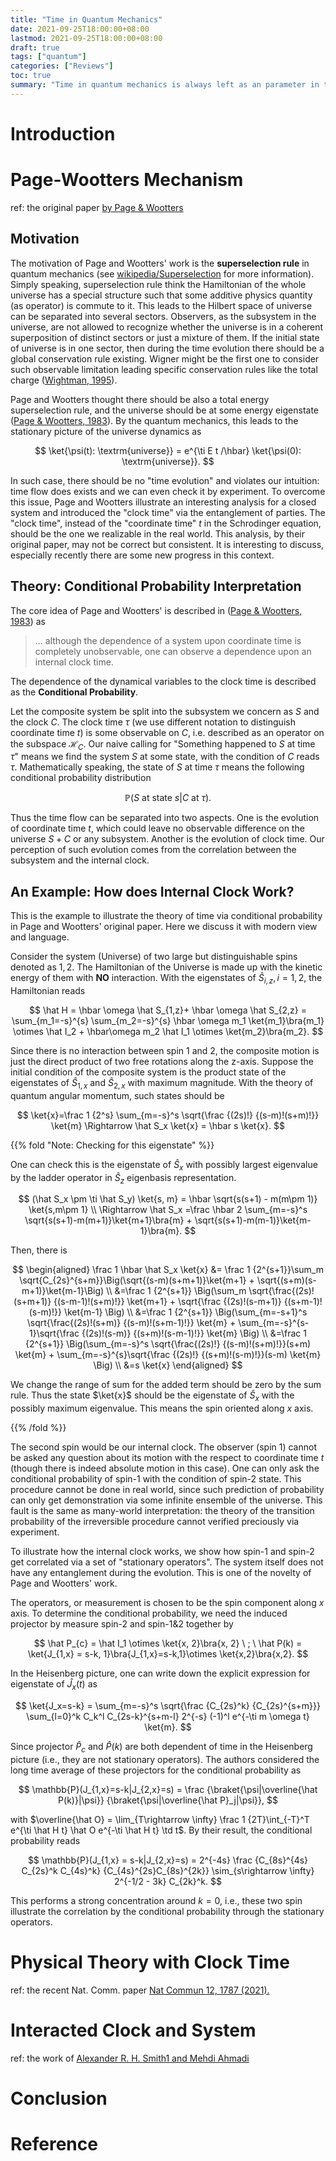 ```yaml
---
title: "Time in Quantum Mechanics"
date: 2021-09-25T18:00:00+08:00
lastmod: 2021-09-25T18:00:00+08:00
draft: true
tags: ["quantum"]
categories: ["Reviews"]
toc: true
summary: "Time in quantum mechanics is always left as an parameter in the equation of motion. In the non-relativistic quantum theory we find time in the derivative of wavefunction, while in the relativistic quantum field theory, it is not at the same status of spatial position: we introduce the space-time dependent field operator only for Lorentz covariance for the equation of motion. Whether can we have an intrinsic interpretation of time flow in quantum mechanics was early discussed by Don Page and William Wootters with the purpose to match the energy superselection rule. Though it may not be a correct theory for our world or even 'close' to it, it is worthy to discuss in modern view here as a consistent approach to the time puzzle."
---
```


# Introduction

# Page-Wootters Mechanism

ref: the original paper [by Page & Wootters](https://journals.aps.org/prd/pdf/10.1103/PhysRevD.27.2885)

## Motivation

The motivation of Page and Wootters' work is the **superselection rule** in quantum mechanics (see [wikipedia/Superselection][1] for more information). Simply speaking, superselection rule think the Hamiltonian of the whole universe has a special structure such that some additive physics quantity (as operator) is commute to it. This leads to the Hilbert space of universe can be separated into several sectors. Observers, as the subsystem in the universe, are not allowed to recognize whether the universe is in a coherent superposition of distinct sectors or just a mixture of them. If the initial state of universe is in one sector, then during the time evolution there should be a global conservation rule existing. Wigner might be the first one to consider such observable limitation leading specific conservation rules like the total charge ([Wightman, 1995][2]).

Page and Wootters thought there should be also a total energy superselection rule, and the universe should be at some energy eigenstate ([Page & Wootters, 1983][3]). By the quantum mechanics, this leads to the stationary picture of the universe dynamics as

$$
\ket{\psi(t): \textrm{universe}} = e^{\ti E t /\hbar} \ket{\psi(0): \textrm{universe}}.
$$

In such case, there should be no "time evolution" and violates our intuition: time flow does exists and we can even check it by experiment. To overcome this issue, Page and Wootters illustrate an interesting analysis for a closed system and introduced the "clock time" via the entanglement of parties. The "clock time", instead of the "coordinate time" $t$ in the Schrodinger equation, should be the one we realizable in the real world. This analysis, by their original paper, may not be correct but consistent. It is interesting to discuss, especially recently there are some new progress in this context. 


## Theory: Conditional Probability Interpretation

The core idea of Page and Wootters' is described in ([Page & Wootters, 1983][3]) as

> ... although the dependence of a system upon coordinate time is completely unobservable, one can observe a dependence upon an internal clock time. 

The dependence of the dynamical variables to the clock time is described as the **Conditional Probability**. 

Let the composite system be split into the subsystem we concern as $S$ and the clock $C$. The clock time $\tau$ (we use different notation to distinguish coordinate time $t$) is some observable on $C$, i.e. described as an operator on the subspace $\mathcal{H}_C$. Our naive calling for "Something happened to $S$ at time $\tau$" means we find the system $S$ at some state, with the condition of $C$ reads $\tau$. Mathematically speaking, the state of $S$ at time $\tau$ means the following conditional probability distribution

$$
\mathbb{P}(S \textrm{ at state } s| C \textrm{ at } \tau).
$$

Thus the time flow can be separated into two aspects. One is the evolution of coordinate time $t$, which could leave no observable difference on the universe $S+ C$ or any subsystem. Another is the evolution of clock time. Our perception of such evolution comes from the correlation between the subsystem and the internal clock.


## An Example: How does Internal Clock Work?

This is the example to illustrate the theory of time via conditional probability in Page and Wootters' original paper. Here we discuss it with modern view and language. 

Consider the system (Universe) of two large but distinguishable spins denoted as $1, 2$. The Hamiltonian of the Universe is made up with the kinetic energy of them with **NO** interaction. With the eigenstates of $\hat S_{i, z} , i=1,2$, the Hamiltonian reads

$$
\hat H = \hbar \omega \hat S_{1,z}+ \hbar \omega \hat S_{2,z}  = \sum_{m_1=-s}^{s} \sum_{m_2=-s}^{s} \hbar \omega m_1 \ket{m_1}\bra{m_1} \otimes \hat I_2 + \hbar\omega m_2 \hat I_1 \otimes \ket{m_2}\bra{m_2}.
$$

Since there is no interaction between spin 1 and 2, the composite motion is just the direct product of two free rotations along the z-axis. Suppose the initial condition of the composite system is the product state of the eigenstates of $\hat S_{1,x}$ and $\hat S_{2,x}$ with maximum magnitude. With the theory of quantum angular momentum, such states should be

$$
\ket{x}=\frac 1 {2^s} \sum_{m=-s}^s \sqrt{\frac {(2s)!} {(s-m)!(s+m)!}} \ket{m} \Rightarrow \hat S_x \ket{x} = \hbar s \ket{x}.
$$

{{% fold "Note: Checking for this eigenstate" %}}

One can check this is the eigenstate of $\hat S_x$ with possibly largest eigenvalue by the ladder operator in $\hat S_z$ eigenbasis representation.

$$
(\hat S_x \pm \ti \hat S_y) \ket{s, m} = \hbar \sqrt{s(s+1) - m(m\pm 1)} \ket{s,m\pm 1} \\
\Rightarrow \hat S_x =\frac \hbar 2 \sum_{m=-s}^s \sqrt{s(s+1)-m(m+1)}\ket{m+1}\bra{m} + \sqrt{s(s+1)-m(m-1)}\ket{m-1}\bra{m}.
$$

Then, there is

$$
\begin{aligned}
\frac 1 \hbar \hat S_x \ket{x} &= \frac 1 {2^{s+1}}\sum_m \sqrt{C_{2s}^{s+m}}\Big(\sqrt{(s-m)(s+m+1)}\ket{m+1} + \sqrt{(s+m)(s-m+1)}\ket{m-1}\Big) \\
&=\frac 1 {2^{s+1}} \Big(\sum_m \sqrt{\frac{(2s)!(s+m+1)} {(s-m-1)!(s+m)!}} \ket{m+1} + \sqrt{\frac {(2s)!(s-m+1)} {(s+m-1)!(s-m)!}} \ket{m-1} \Big) \\
&=\frac 1 {2^{s+1}} \Big(\sum_{m=-s+1}^s \sqrt{\frac{(2s)!(s+m)} {(s-m)!(s+m-1)!}} \ket{m} + \sum_{m=-s}^{s-1}\sqrt{\frac {(2s)!(s-m)} {(s+m)!(s-m-1)!}} \ket{m} \Big)  \\
&=\frac 1 {2^{s+1}} \Big(\sum_{m=-s}^s \sqrt{\frac{(2s)!} {(s-m)!(s+m)!}}(s+m) \ket{m} + \sum_{m=-s}^{s}\sqrt{\frac {(2s)!} {(s+m)!(s-m)!}}(s-m) \ket{m} \Big) \\
&=s \ket{x}
\end{aligned}
$$

We change the range of sum for the added term should be zero by the sum rule. Thus the state $\ket{x}$ should be the eigenstate of $\hat S_x$ with the possibly maximum eigenvalue. This means the spin oriented along $x$ axis.

{{% /fold %}}

The second spin would be our internal clock. The observer (spin 1) cannot be asked any question about its motion with the respect to coordinate time $t$ (though there is indeed absolute motion in this case). One can only ask the conditional probability of spin-1 with the condition of spin-2 state. This procedure cannot be done in real world, since such prediction of probability can only get demonstration via some infinite ensemble of the universe. This fault is the same as many-world interpretation: the theory of the transition probability of the irreversible procedure cannot verified preciously via experiment.   

To illustrate how the internal clock works, we show how spin-1 and spin-2 get correlated via a set of "stationary operators". The system itself does not have any entanglement during the evolution. This is one of the novelty of Page and Wootters' work. 

The operators, or measurement is chosen to be the spin component along $x$ axis. To determine the conditional probability, we need the induced projector by measure spin-2 and spin-1&2 together by

$$
\hat P_{c} = \hat I_1 \otimes \ket{x, 2}\bra{x, 2} \ ; \ \hat P(k) = \ket{J_{1,x} = s-k, 1}\bra{J_{1,x}=s-k,1}\otimes \ket{x,2}\bra{x,2}.
$$

In the Heisenberg picture, one can write down the explicit expression for eigenstate of $\hat J_{x}(t)$ as

$$
\ket{J_x=s-k} = \sum_{m=-s}^s \sqrt{\frac {C_{2s}^k} {C_{2s}^{s+m}}} \sum_{l=0}^k C_k^l C_{2s-k}^{s+m-l} 2^{-s} (-1)^l e^{-\ti m \omega t} \ket{m}.
$$

Since projector $\hat P_c$ and $\hat P(k)$ are both dependent of time in the Heisenberg picture (i.e., they are not stationary operators). The authors considered the long time average of these projectors for the conditional probability as

$$
\mathbb{P}(J_{1,x}=s-k|J_{2,x}=s) = \frac {\braket{\psi|\overline{\hat P(k)}|\psi}} {\braket{\psi|\overline{\hat P}_j|\psi}},
$$

with $\overline{\hat O} = \lim_{T\rightarrow \infty} \frac 1 {2T}\int_{-T}^T e^{\ti \hat H t} \hat O e^{-\ti \hat H t} \td t$. By their result, the conditional probability reads

$$
\mathbb{P}(J_{1,x} = s-k|J_{2,x}=s) = 2^{-4s} \frac {C_{8s}^{4s} C_{2s}^k C_{4s}^k} {C_{4s}^{2s}C_{8s}^{2k}} \sim_{s\rightarrow \infty} 2^{-1/2 - 3k} C_{2k}^k.
$$

This performs a strong concentration around $k=0$, i.e., these two spin illustrate the correlation by the conditional probability through the stationary operators.


# Physical Theory with Clock Time

ref: the recent Nat. Comm. paper [Nat Commun 12, 1787 (2021).](https://www.nature.com/articles/s41467-021-21782-4.pdf)

# Interacted Clock and System 

ref: the work of [Alexander R. H. Smith1 and Mehdi Ahmadi](https://quantum-journal.org/papers/q-2019-07-08-160/pdf/)

# Conclusion

# Reference

[1]: https://en.wikipedia.org/wiki/Superselection
[2]: https://link.springer.com/article/10.1007/BF02741478
[3]: https://journals.aps.org/prd/abstract/10.1103/PhysRevD.27.2885